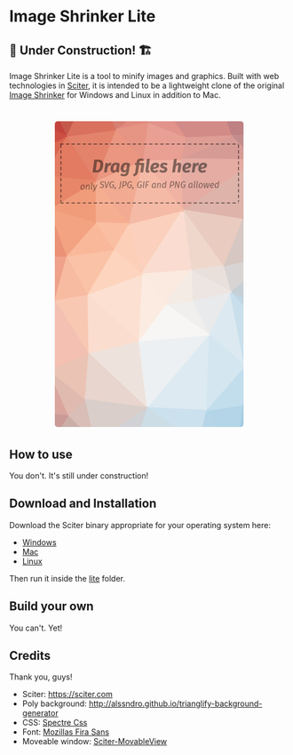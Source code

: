 # Image Shrinker Lite

## 🚧 Under Construction! 🏗️

Image Shrinker Lite is a tool to minify images and graphics. Built with web technologies in [Sciter](https://sciter.com), it is intended to be a lightweight clone of the original [Image Shrinker](https://github.com/stefansl/image-shrinker) for Windows and Linux in addition to Mac.

<h1 style="text-align: center;">
  <img src="lite/preview.png" />
</h1>

## How to use

You don't.  It's still under construction!

## Download and Installation

Download the Sciter binary appropriate for your operating system here:

- [Windows](https://github.com/c-smile/sciter-sdk/blob/master/bin.win/x32/scapp.exe)
- [Mac](https://github.com/c-smile/sciter-sdk/tree/master/bin.osx)
- [Linux](https://github.com/c-smile/sciter-sdk/blob/master/bin.lnx/x64/scapp)

Then run it inside the [lite](lite) folder.

## Build your own

You can't.  Yet!

## Credits
Thank you, guys!
* Sciter: <https://sciter.com>
* Poly background: <http://alssndro.github.io/trianglify-background-generator>
* CSS: [Spectre Css](https://picturepan2.github.io/spectre/)
* Font: [Mozillas Fira Sans](https://github.com/mozilla/Fira)
* Moveable window: [Sciter-MovableView](https://github.com/MustafaHi/Sciter-MovableView)